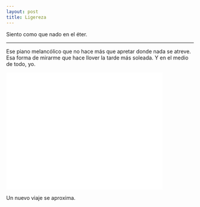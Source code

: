 ```yaml
---
layout: post
title: Ligereza
---
```


Siento como que nado en el éter.

-----

Ese piano melancólico que no hace más que apretar donde nada se atreve. Esa forma de mirarme que hace llover la tarde más soleada.
Y en el medio de todo, yo.

<iframe width="420" height="315" src="//www.youtube.com/embed/V_XWr_OAnj0" frameborder="0" allowfullscreen></iframe>   

Un nuevo viaje se aproxima.
